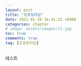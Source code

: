 ```yaml
---
layout: post
title: "프로토타입"
date: 2021-01-28 16:41:22 +0900
categories: chapter
# image: assets/images/11.jpg
toc: true
comments: true
tag: [프로토타입]
---
```


테스트
